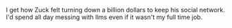 I get how Zuck felt turning down a billion dollars to keep his social network. I'd spend all day messing with llms even if it wasn't my full time job.

